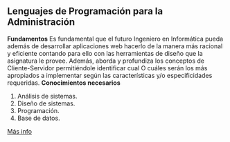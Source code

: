 ## Lenguajes de Programación para la Administración

**Fundamentos**
Es fundamental que el futuro Ingeniero en Informática pueda además de desarrollar aplicaciones web hacerlo de la manera más racional y eficiente contando para ello con las herramientas de diseño que la asignatura le provee.
Además, aborda y profundiza los conceptos de Cliente-Servidor permitiéndole identificar cual O cuáles serán los más apropiados a implementar según las características y/o especificidades requeridas.
**Conocimientos necesarios**

 1. Análisis de sistemas.
 2. Diseño de sistemas.
 3. Programación.  
 4. Base de datos.

[Más info](https://www.uai.edu.ar/)

